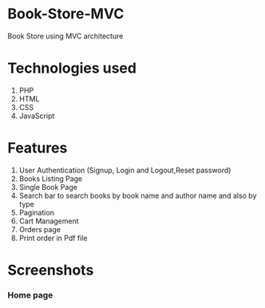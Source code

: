 # Book-Store-MVC
Book Store using MVC architecture

# Technologies used
1. PHP
2. HTML
3. CSS
4. JavaScript
# Features
1. User Authentication (Signup, Login and Logout,Reset password)
2. Books Listing Page
3. Single Book Page
4. Search bar to search books by book name and author name and also by type 
5. Pagination
6. Cart Management
7. Orders page
8. Print order in Pdf file 
# Screenshots
### Home page


